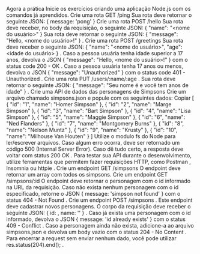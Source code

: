 Agora a prática
Inicie os exercícios criando uma aplicação Node.js com os comandos já aprendidos.
Crie uma rota GET /ping
Sua rota deve retornar o seguinte JSON: { message: 'pong' }
Crie uma rota POST /hello
Sua rota deve receber, no body da requisição, o seguinte JSON: { "name": "<nome do usuário>" }
Sua rota deve retornar o seguinte JSON: { "message": "Hello, <nome do usuário>!" } .
Crie uma rota POST /greetings
Sua rota deve receber o seguinte JSON: { "name": "<nome do usuário>", "age": <idade do usuário> } .
Caso a pessoa usuária tenha idade superior a 17 anos, devolva o JSON { "message": "Hello, <nome do usuário>!" } com o status code 200 - OK .
Caso a pessoa usuária tenha 17 anos ou menos, devolva o JSON { "message": "Unauthorized" } com o status code 401 - Unauthorized .
Crie uma rota PUT /users/:name/:age .
Sua rota deve retornar o seguinte JSON: { "message": "Seu nome é <name> e você tem <age> anos de idade" } .
Crie uma API de dados das personagens de Simpsons
Crie um arquivo chamado simpsons.json e popule com os seguintes dados:
Copiar
[
  {
    "id": "1",
    "name": "Homer Simpson"
  },
  {
    "id": "2",
    "name": "Marge Simpson"
  },
  {
    "id": "3",
    "name": "Bart Simpson"
  },
  {
    "id": "4",
    "name": "Lisa Simpson"
  },
  {
    "id": "5",
    "name": "Maggie Simpson"
  },
  {
    "id": "6",
    "name": "Ned Flanders"
  },
  {
    "id": "7",
    "name": "Montgomery Burns"
  },
  {
    "id": "8",
    "name": "Nelson Muntz"
  },
  {
    "id": "9",
    "name": "Krusty"
  },
  {
    "id": "10",
    "name": "Milhouse Van Houten"
  }
]
Utilize o modulo fs do Node para ler/escrever arquivos.
Caso algum erro ocorra, deve ser retornado um código 500 (Internal Server Error).
Caso dê tudo certo, a resposta deve voltar com status 200 OK .
Para testar sua API durante o desenvolvimento, utilize ferramentas que permitem fazer requisições HTTP, como Postman , Insomnia ou httpie .
Crie um endpoint GET /simpsons
O endpoint deve retornar um array com todos os simpsons.
Crie um endpoint GET /simpsons/:id
O endpoint deve retornar o personagem com o id informado na URL da requisição.
Caso não exista nenhum personagem com o id especificado, retorne o JSON { message: 'simpson not found' } com o status 404 - Not Found .
Crie um endpoint POST /simpsons .
Este endpoint deve cadastrar novos personagens.
O corpo da requisição deve receber o seguinte JSON: { id: <id-da-personagem>, name: '<nome-da-personagem>' } .
Caso já exista uma personagem com o id informado, devolva o JSON { message: 'id already exists' } com o status 409 - Conflict .
Caso a personagem ainda não exista, adicione-a ao arquivo simpsons.json e devolva um body vazio com o status 204 - No Content . Para encerrar a request sem enviar nenhum dado, você pode utilizar res.status(204).end(); .
